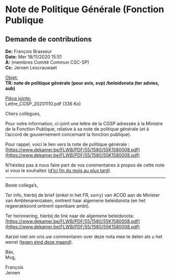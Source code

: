 <link rel="stylesheet" href="kult.css">
<link rel="stylesheet" href="table2.css">

# Note de Politique Générale (Fonction Publique

## Demande de contributions

**De:** François Brasseur  
**Date:** Mer 18/11/2020 15:51  
**&Agrave;:** (membres Comité Commun CSC-SP)  
**Cc:** Jeroen Lescrauwaet  

<u>Objet:</u><br>
**TR: note de politique générale (pour avis, svp) /beleidsnota (ter advies, aub)**

<u>Pièce jointe:</u><br>
Lettre\_CGSP\_20201110.pdf (336 Ko)

Chers collègues,

Pour votre information, ci-joint une lettre de la CGSP adressée à la Ministre de la Fonction Publique, relative à sa note de politique générale (et à l’accord de gouvernement concernant la fonction publique).

Pour rappel, voici le lien vers la note de politique générale : [https://www.dekamer.be/FLWB/PDF/55/1580/55K1580008.pdf](https://www.dekamer.be/FLWB/PDF/55/1580/55K1580008.pdf)

N’hésitez pas à nous faire part de vos commentaires à propos de cette note si vous le souhaitez (<u>d’ici fin du mois au plus tard</u>).

---
 
Beste collega’s,

Ter info, hierbij de brief (enkel in het FR, sorry) van ACOD aan de Minister van Ambtenarenzaken, omtrent haar algemene beleidsnota (en het regeerakkoord omtrent openbare ambt).

Ter herinnering, hierbij de link naar de algemene beleidsnota: [https://www.dekamer.be/FLWB/PDF/55/1580/55K1580008.pdf](https://www.dekamer.be/FLWB/PDF/55/1580/55K1580008.pdf)

Aarzel niet om ons uw commentaren over deze nota mee te delen als u het wenst (<u>tegen eind deze maand</u>).

Bàv,  
Mvg,  

François  
Jeroen

